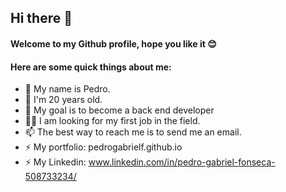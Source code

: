 ## **Hi there** 👋

#### **Welcome to my Github profile, hope you like it** 😊 

#### Here are some quick things about me:

- 👋 My name is Pedro.
- 👀 I'm 20 years old.
- 🔭 My goal is to become a back end developer
- 🕵️‍♀️ I am looking for my first job in the field.
- 📫 The best way to reach me is to send me an email.
- ⚡ My portfolio: pedrogabrielf.github.io
- ⚡ My Linkedin: www.linkedin.com/in/pedro-gabriel-fonseca-508733234/


<!---
pedrogabrielf/pedrogabrielf is a ✨ special ✨ repository because its `README.md` (this file) appears on your GitHub profile.
You can click the Preview link to take a look at your changes.
--->
